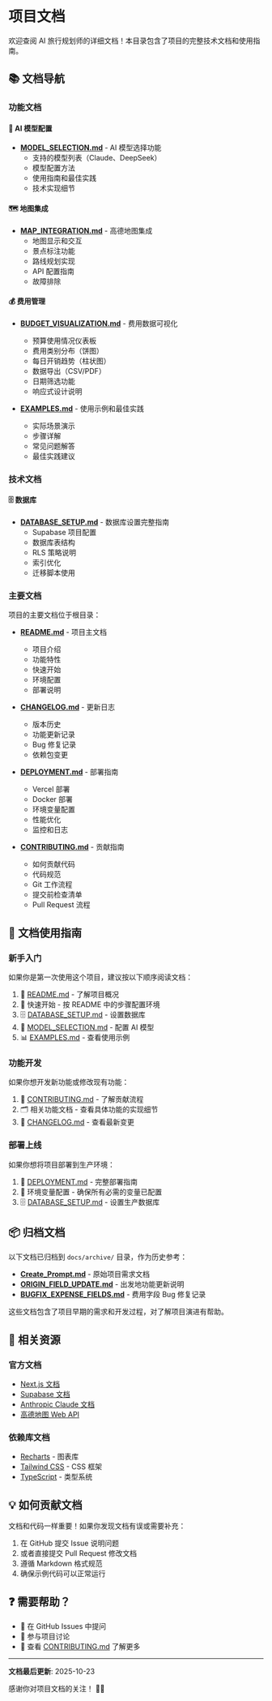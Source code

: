 # 项目文档

欢迎查阅 AI 旅行规划师的详细文档！本目录包含了项目的完整技术文档和使用指南。

## 📚 文档导航

### 功能文档

#### 🤖 AI 模型配置
- **[MODEL_SELECTION.md](MODEL_SELECTION.md)** - AI 模型选择功能
  - 支持的模型列表（Claude、DeepSeek）
  - 模型配置方法
  - 使用指南和最佳实践
  - 技术实现细节

#### 🗺️ 地图集成
- **[MAP_INTEGRATION.md](MAP_INTEGRATION.md)** - 高德地图集成
  - 地图显示和交互
  - 景点标注功能
  - 路线规划实现
  - API 配置指南
  - 故障排除

#### 💰 费用管理

- **[BUDGET_VISUALIZATION.md](BUDGET_VISUALIZATION.md)** - 费用数据可视化
  - 预算使用情况仪表板
  - 费用类别分布（饼图）
  - 每日开销趋势（柱状图）
  - 数据导出（CSV/PDF）
  - 日期筛选功能
  - 响应式设计说明

- **[EXAMPLES.md](EXAMPLES.md)** - 使用示例和最佳实践
  - 实际场景演示
  - 步骤详解
  - 常见问题解答
  - 最佳实践建议

### 技术文档

#### 🗄️ 数据库
- **[DATABASE_SETUP.md](DATABASE_SETUP.md)** - 数据库设置完整指南
  - Supabase 项目配置
  - 数据库表结构
  - RLS 策略说明
  - 索引优化
  - 迁移脚本使用

### 主要文档

项目的主要文档位于根目录：

- **[README.md](../README.md)** - 项目主文档
  - 项目介绍
  - 功能特性
  - 快速开始
  - 环境配置
  - 部署说明

- **[CHANGELOG.md](../CHANGELOG.md)** - 更新日志
  - 版本历史
  - 功能更新记录
  - Bug 修复记录
  - 依赖包变更

- **[DEPLOYMENT.md](../DEPLOYMENT.md)** - 部署指南
  - Vercel 部署
  - Docker 部署
  - 环境变量配置
  - 性能优化
  - 监控和日志

- **[CONTRIBUTING.md](../CONTRIBUTING.md)** - 贡献指南
  - 如何贡献代码
  - 代码规范
  - Git 工作流程
  - 提交前检查清单
  - Pull Request 流程

## 📖 文档使用指南

### 新手入门

如果你是第一次使用这个项目，建议按以下顺序阅读文档：

1. 📘 [README.md](../README.md) - 了解项目概况
2. 🚀 快速开始 - 按 README 中的步骤配置环境
3. 🗄️ [DATABASE_SETUP.md](DATABASE_SETUP.md) - 设置数据库
4. 🤖 [MODEL_SELECTION.md](MODEL_SELECTION.md) - 配置 AI 模型
5. 📊 [EXAMPLES.md](EXAMPLES.md) - 查看使用示例

### 功能开发

如果你想开发新功能或修改现有功能：

1. 📖 [CONTRIBUTING.md](../CONTRIBUTING.md) - 了解贡献流程
2. 🗂️ 相关功能文档 - 查看具体功能的实现细节
3. 📝 [CHANGELOG.md](../CHANGELOG.md) - 查看最新变更

### 部署上线

如果你想将项目部署到生产环境：

1. 🚀 [DEPLOYMENT.md](../DEPLOYMENT.md) - 完整部署指南
2. 🔧 环境变量配置 - 确保所有必需的变量已配置
3. 🗄️ [DATABASE_SETUP.md](DATABASE_SETUP.md) - 设置生产数据库

## 📦 归档文档

以下文档已归档到 `docs/archive/` 目录，作为历史参考：

- **[Create_Prompt.md](archive/Create_Prompt.md)** - 原始项目需求文档
- **[ORIGIN_FIELD_UPDATE.md](archive/ORIGIN_FIELD_UPDATE.md)** - 出发地功能更新说明
- **[BUGFIX_EXPENSE_FIELDS.md](archive/BUGFIX_EXPENSE_FIELDS.md)** - 费用字段 Bug 修复记录

这些文档包含了项目早期的需求和开发过程，对了解项目演进有帮助。

## 🔗 相关资源

### 官方文档
- [Next.js 文档](https://nextjs.org/docs)
- [Supabase 文档](https://supabase.com/docs)
- [Anthropic Claude 文档](https://docs.anthropic.com)
- [高德地图 Web API](https://lbs.amap.com/api/javascript-api/summary)

### 依赖库文档
- [Recharts](https://recharts.org/en-US/) - 图表库
- [Tailwind CSS](https://tailwindcss.com/docs) - CSS 框架
- [TypeScript](https://www.typescriptlang.org/docs/) - 类型系统

## 💡 如何贡献文档

文档和代码一样重要！如果你发现文档有误或需要补充：

1. 在 GitHub 提交 Issue 说明问题
2. 或者直接提交 Pull Request 修改文档
3. 遵循 Markdown 格式规范
4. 确保示例代码可以正常运行

## ❓ 需要帮助？

- 📧 在 GitHub Issues 中提问
- 💬 参与项目讨论
- 📖 查看 [CONTRIBUTING.md](../CONTRIBUTING.md) 了解更多

---

**文档最后更新**: 2025-10-23

感谢你对项目文档的关注！ 📖✨
